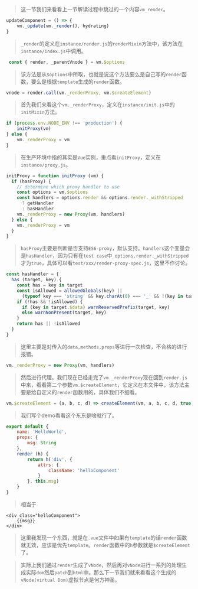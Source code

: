 > 这一节我们来看看上一节解读过程中跳过的一个内容`vm_render`。

```javascript
updateComponent = () => {
    vm._update(vm._render(), hydrating)
}
```

> `_render`的定义在`instance/render.js`的`renderMixin`方法中，该方法在`instance/index.js`中调用。

```javascript
 const { render, _parentVnode } = vm.$options
```

> 该方法是从`$options`中所取，也就是说这个方法要么是自己写的`render`函数，要么是根据`template`生成的`render`函数。

```javascript
vnode = render.call(vm._renderProxy, vm.$createElement)
```

> 首先我们来看这个`vm._renderProxy`，定义在`instance/init.js`中的`initMixin`方法。

```javascript
if (process.env.NODE_ENV !== 'production') {
    initProxy(vm)
} else {
    vm._renderProxy = vm
}
```

> 在生产环境中指的其实是`Vue`实例，重点看`initProxy`，定义在`instance/proxy.js`。

```javascript
initProxy = function initProxy (vm) {
  if (hasProxy) {
    // determine which proxy handler to use
    const options = vm.$options
    const handlers = options.render && options.render._withStripped
      ? getHandler
      : hasHandler
    vm._renderProxy = new Proxy(vm, handlers)
  } else {
    vm._renderProxy = vm
  }
}
```

> `hasProxy`主要是判断是否支持`ES6-proxy`，默认支持。`handlers`这个变量会是`hasHandler`，因为只有在`test case`中` options.render._withStripped`才为`true`，具体可以看`test/xxx/render-proxy-spec.js`，这里不作讨论。

```javascript
const hasHandler = {
  has (target, key) {
    const has = key in target
    const isAllowed = allowedGlobals(key) ||
      (typeof key === 'string' && key.charAt(0) === '_' && !(key in target.$data))
    if (!has && !isAllowed) {
      if (key in target.$data) warnReservedPrefix(target, key)
      else warnNonPresent(target, key)
    }
    return has || !isAllowed
  }
}
```

> 这里主要是对传入的`data,methods,props`等进行一次检查，不合格的进行报错。

```javascript
vm._renderProxy = new Proxy(vm, handlers)
```

> 然后进行代理。我们现在已经走完了`vm._renderProxy`现在回到`render.js`中来，看看第二个参数`vm.$createElement`，它定义在本文件中，该方法主要是给自定义的`render`函数用的，具体我们不细看。

```javascript
vm.$createElement = (a, b, c, d) => createElement(vm, a, b, c, d, true)
```

> 我们写个demo看看这个东东是啥就行了。

```javascript
export default {
    name: 'HelloWorld',
    props: {
        msg: String
    },
    render (h) {
        return h('div', {
            attrs: {
                className: 'helloComponent'
            }
        }, this.msg)
    }
}
```

> 相当于

```vue
<div class="helloComponent">
	{{msg}}
</div>
```

> 这里我发现一个东西，就是在`.vue`文件中如果有`template`的话`render`函数就无效，应该是优先`template`。`render`函数中的`h`参数就是`$createElement`了。



> 实际上我们通过`render`生成了`vNode`，然后再对`vNode`进行一系列的处理生成实际`dom`然后`patch`到`html`中。那么下一节我们就来看看这个生成的`vNode(virtual Dom)`虚拟节点是何方神圣。

